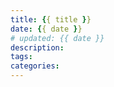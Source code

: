 ```yaml
---
title: {{ title }}
date: {{ date }}
# updated: {{ date }}
description: 
tags: 
categories: 
---
```




<!-- more -->